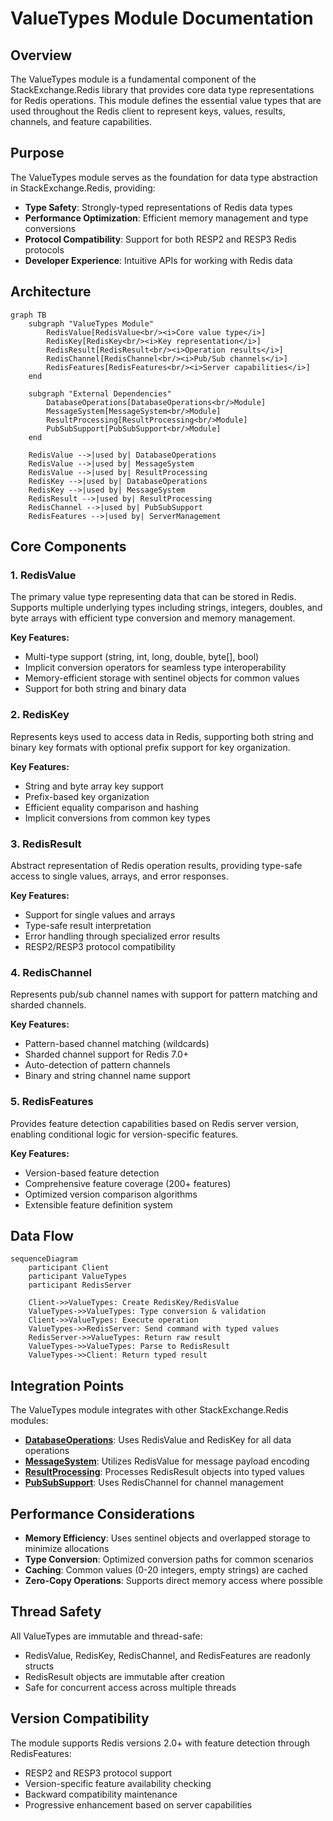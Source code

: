 # ValueTypes Module Documentation

## Overview

The ValueTypes module is a fundamental component of the StackExchange.Redis library that provides core data type representations for Redis operations. This module defines the essential value types that are used throughout the Redis client to represent keys, values, results, channels, and feature capabilities.

## Purpose

The ValueTypes module serves as the foundation for data type abstraction in StackExchange.Redis, providing:

- **Type Safety**: Strongly-typed representations of Redis data types
- **Performance Optimization**: Efficient memory management and type conversions
- **Protocol Compatibility**: Support for both RESP2 and RESP3 Redis protocols
- **Developer Experience**: Intuitive APIs for working with Redis data

## Architecture

```mermaid
graph TB
    subgraph "ValueTypes Module"
        RedisValue[RedisValue<br/><i>Core value type</i>]
        RedisKey[RedisKey<br/><i>Key representation</i>]
        RedisResult[RedisResult<br/><i>Operation results</i>]
        RedisChannel[RedisChannel<br/><i>Pub/Sub channels</i>]
        RedisFeatures[RedisFeatures<br/><i>Server capabilities</i>]
    end
    
    subgraph "External Dependencies"
        DatabaseOperations[DatabaseOperations<br/>Module]
        MessageSystem[MessageSystem<br/>Module]
        ResultProcessing[ResultProcessing<br/>Module]
        PubSubSupport[PubSubSupport<br/>Module]
    end
    
    RedisValue -->|used by| DatabaseOperations
    RedisValue -->|used by| MessageSystem
    RedisValue -->|used by| ResultProcessing
    RedisKey -->|used by| DatabaseOperations
    RedisKey -->|used by| MessageSystem
    RedisResult -->|used by| ResultProcessing
    RedisChannel -->|used by| PubSubSupport
    RedisFeatures -->|used by| ServerManagement
```

## Core Components

### 1. RedisValue
The primary value type representing data that can be stored in Redis. Supports multiple underlying types including strings, integers, doubles, and byte arrays with efficient type conversion and memory management.

**Key Features:**
- Multi-type support (string, int, long, double, byte[], bool)
- Implicit conversion operators for seamless type interoperability
- Memory-efficient storage with sentinel objects for common values
- Support for both string and binary data

### 2. RedisKey
Represents keys used to access data in Redis, supporting both string and binary key formats with optional prefix support for key organization.

**Key Features:**
- String and byte array key support
- Prefix-based key organization
- Efficient equality comparison and hashing
- Implicit conversions from common key types

### 3. RedisResult
Abstract representation of Redis operation results, providing type-safe access to single values, arrays, and error responses.

**Key Features:**
- Support for single values and arrays
- Type-safe result interpretation
- Error handling through specialized error results
- RESP2/RESP3 protocol compatibility

### 4. RedisChannel
Represents pub/sub channel names with support for pattern matching and sharded channels.

**Key Features:**
- Pattern-based channel matching (wildcards)
- Sharded channel support for Redis 7.0+
- Auto-detection of pattern channels
- Binary and string channel name support

### 5. RedisFeatures
Provides feature detection capabilities based on Redis server version, enabling conditional logic for version-specific features.

**Key Features:**
- Version-based feature detection
- Comprehensive feature coverage (200+ features)
- Optimized version comparison algorithms
- Extensible feature definition system

## Data Flow

```mermaid
sequenceDiagram
    participant Client
    participant ValueTypes
    participant RedisServer
    
    Client->>ValueTypes: Create RedisKey/RedisValue
    ValueTypes->>ValueTypes: Type conversion & validation
    Client->>ValueTypes: Execute operation
    ValueTypes->>RedisServer: Send command with typed values
    RedisServer->>ValueTypes: Return raw result
    ValueTypes->>ValueTypes: Parse to RedisResult
    ValueTypes->>Client: Return typed result
```

## Integration Points

The ValueTypes module integrates with other StackExchange.Redis modules:

- **[DatabaseOperations](DatabaseOperations.md)**: Uses RedisValue and RedisKey for all data operations
- **[MessageSystem](MessageSystem.md)**: Utilizes RedisValue for message payload encoding
- **[ResultProcessing](ResultProcessing.md)**: Processes RedisResult objects into typed values
- **[PubSubSupport](PubSubSupport.md)**: Uses RedisChannel for channel management

## Performance Considerations

- **Memory Efficiency**: Uses sentinel objects and overlapped storage to minimize allocations
- **Type Conversion**: Optimized conversion paths for common scenarios
- **Caching**: Common values (0-20 integers, empty strings) are cached
- **Zero-Copy Operations**: Supports direct memory access where possible

## Thread Safety

All ValueTypes are immutable and thread-safe:
- RedisValue, RedisKey, RedisChannel, and RedisFeatures are readonly structs
- RedisResult objects are immutable after creation
- Safe for concurrent access across multiple threads

## Version Compatibility

The module supports Redis versions 2.0+ with feature detection through RedisFeatures:
- RESP2 and RESP3 protocol support
- Version-specific feature availability checking
- Backward compatibility maintenance
- Progressive enhancement based on server capabilities